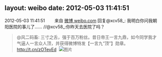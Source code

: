 layout: weibo
date: 2012-05-03 11:41:51
---
2012-05-03 11:41:51  &nbsp;&nbsp;&nbsp;&nbsp;&nbsp;&nbsp; 来自 <a href="http://weibo.com/" rel="nofollow">微博 weibo.com</a>
回复@xcv58_: 我明白你问我朝阳医院的事儿了…… //@xcv58_:你昨天去医院了吗？
>  @风二码畜: 三寸之舌，强于百万粉丝。昔日帝王一言九鼎，如今同学我才气逼人一言众人顶，并获得微博特发【一言九“顶”】勋章。http://t.cn/zOTevEd ​​​
>  ![图片](https://ww1.sinaimg.cn/large/74988900tw1dhtphzzm2uj.jpg)
